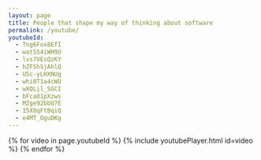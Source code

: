 ```yaml
---
layout: page
title: People that shape my way of thinking about software
permalink: /youtube/
youtubeId: 
  - Tng6Fox8EfI
  - watS54iWH9U
  - lvs7VEsQzKY
  - hZFShSjAhlQ
  - USc-yLHXNUg
  - whi0T1a4cWU
  - wXQLil_SGCI
  - bFcaO1pXzws
  - MZge92bbU7E
  - 15X0qFtBqiQ
  - e4MT_OguDKg
---
```


{% for video in page.youtubeId %}
{% include youtubePlayer.html id=video %}
{% endfor %}
